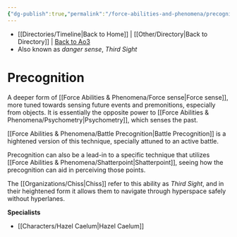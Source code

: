 ```yaml
---
{"dg-publish":true,"permalink":"/force-abilities-and-phenomena/precognition/","tags":["universal","offense defense utility","control sense alter","forcepower"],"dgHomeLink":false}
---
```


- [[Directories/Timeline\|Back to Home]] | [[Other/Directory\|Back to Directory]] | [Back to Ao3](https://archiveofourown.org/works/19334440/chapters/45992584)
- Also known as *danger sense*, *Third Sight*

# Precognition
A deeper form of [[Force Abilities & Phenomena/Force sense\|Force sense]], more tuned towards sensing future events and premonitions, especially from objects. It is essentially the opposite power to [[Force Abilities & Phenomena/Psychometry\|Psychometry]], which senses the past. 

[[Force Abilities & Phenomena/Battle Precognition\|Battle Precognition]] is a hightened version of this technique, specially attuned to an active battle. 

Precognition can also be a lead-in to a specific technique that utilizes [[Force Abilities & Phenomena/Shatterpoint\|Shatterpoint]], seeing how the precognition can aid in perceiving those points. 

The [[Organizations/Chiss\|Chiss]] refer to this ability as *Third Sight*, and in their heightened form it allows them to navigate through hyperspace safely without hyperlanes. 

**Specialists**
- [[Characters/Hazel Caelum\|Hazel Caelum]]